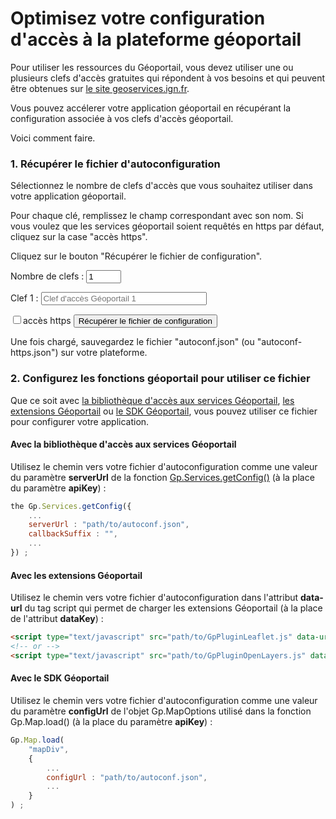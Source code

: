 # Optimisez votre configuration d'accès à la plateforme géoportail

Pour utiliser les ressources du Géoportail, vous devez utiliser une ou plusieurs clefs d'accès gratuites qui répondent à vos besoins et qui peuvent être obtenues sur [le site geoservices.ign.fr](https://geoservices.ign.fr/services-web).

Vous pouvez accélerer votre application géoportail en récupérant la configuration associée à vos clefs d'accès géoportail.

Voici comment faire.


### 1. Récupérer le fichier d'autoconfiguration

Sélectionnez le nombre de clefs d'accès que vous souhaitez utiliser dans votre application géoportail.

Pour chaque clé, remplissez le champ correspondant avec son nom. Si vous voulez que les services géoportail soient requêtés en https par défaut, cliquez sur la case "accès https".

Cliquez sur le bouton "Récupérer le fichier de configuration".

<form>
    <section>
        <label for="keyNumber">Nombre de clefs : </label>
        <input type="number" min="1" max="10" id="keyNumber" value="1">
    </section>
    <section id="keyInputSection">
        <p id="keyInputPara1">
            <label for="keyInput1" class="key-label">Clef 1 : </label>
            <input type="text" class="form-control input-sm key-value" placeholder="Clef d'accès Géoportail 1"
                size="30" id="apiKey1">
        </p>
    </section>
    <section>
        <input type="checkbox" id="https-cb">accès https</input>
        <input type="button" onclick="doIt()" id="key-button" value="Récupérer le fichier de configuration" class="key-button"></input>
        </p>
    </section>
</form>
<script type="text/javascript" src="./../dist/GpServices.js"></script>
<script type="text/javascript">
    document.getElementById("keyNumber").addEventListener('change', createInput);
    document.getElementById("keyNumber").value = 1; //reset the key number input
    function removeInputAndLabel() {
        var keyLabels = document.getElementsByClassName("key-label");
        while (keyLabels.length > 0) {
            keyLabels[0].parentNode.removeChild(keyLabels[0]);
        }
        // remove the keys input
        var keyInputs = document.getElementsByClassName("key-value");
        while (keyInputs.length > 0) {
            keyInputs[0].parentNode.removeChild(keyInputs[0]);
        }
    };
    function createInput(e) {
        removeInputAndLabel();
        var numberOfInput = e.target.value;
        for (var i = 1; i <= numberOfInput; i++) {
            // create key input div
            var keyPara = document.createElement("p");
            keyPara.id = "keyInputPara" + i;
            // create label for key input
            var keyLabel = document.createElement("div");
            keyLabel.className = "key-label";
            keyLabel.innerHTML = "Clef " + i + " : ";
            // create key input 
            var keyInput = document.createElement("input");
            keyInput.type = "text";
            keyInput.className = "form-control input-sm key-value"; // set the CSS class
            keyInput.placeholder = "Clef d'accès Géoportail " + i;
            keyInput.size = "30";
            keyInput.id = "apiKey" + i;
            // add the form elements to the DOM
            keyPara.appendChild(keyLabel);
            keyPara.appendChild(keyInput);
            document.getElementById("keyInputSection").appendChild(keyPara);
        }
    };
    function concatKeys() {
        var keyInputs = document.getElementsByClassName("key-value");
        var concatenedKeys = keyInputs[0].value;
        for (var i = 1; i < keyInputs.length; i++) {
            concatenedKeys = concatenedKeys + "," + keyInputs[i].value;
        }
        return concatenedKeys;
    }
    function doIt() {
        var firstkelem = document.getElementById("apiKey1");
        var concatenedKeys = concatKeys();
        if (!firstkelem.value || firstkelem.value.trim().length == 0) {
            return;
        }
        // disable submit button
        var belem = document.getElementById("key-button");
        belem.setAttribute("disabled", "true");
        // makes pointer wait
        belem.style.cursor = "wait";
        var article = document.getElementsByClassName("content")[0];
        article.style.cursor = "wait";
        // https access
        var httpsCB = document.getElementById("https-cb");
        var protocol = "http";
        var resultFileName = "autoconf.json";
        if (httpsCB.checked) {
            protocol += "s";
            resultFileName = "autoconf-https.json";
        }
        var getconfigUrl = protocol + "://wxs.ign.fr/" + firstkelem.value.trim() + "/autoconf/?keys=" +concatenedKeys.trim();
        Gp.Services.getConfig({
            serverUrl: getconfigUrl,
            onBeforeParse: function (result) {
                var jsonpResult = result;
                if (result.indexOf("callback") < 0) {
                    // result en XML => needs jsonp
                    jsonpResult = 'callback({"http":{"status":200,"error":null},"xml":"' + result.replace(/"/g,'\\"') + '"});';
                }
                var a = document.createElement("a");
                a.setAttribute("href", "data:text/javascript;charset=utf-8," + encodeURIComponent(jsonpResult));
                a.setAttribute("download", resultFileName);
                document.body.appendChild(a);
                a.click();
                // re-enable submit button
                belem.removeAttribute("disabled");
                // re-change cursor
                article.style.cursor = "auto";
                belem.style.cursor = "auto";
            }
        });
    }
</script>


Une fois chargé, sauvegardez le fichier "autoconf.json" (ou "autoconf-https.json") sur votre plateforme.


### 2. Configurez les fonctions géoportail pour utiliser ce fichier

Que ce soit avec [la bibliothèque d'accès aux services Géoportail](https://github.com/ignf/geoportal-access-lib), [les extensions Géoportail](https://github.com/IGNF/geoportal-extensions) ou [le SDK Géoportail](http://ignf.github.io/evolution-apigeoportail/sdk/presentation.html), vous pouvez utiliser ce fichier pour configurer votre application.


#### Avec la bibliothèque d'accès aux services Géoportail

Utilisez le chemin vers votre fichier d'autoconfiguration comme une valeur du paramètre **serverUrl** de la fonction [Gp.Services.getConfig()](http://ignf.github.io/geoportal-access-lib/latest/jsdoc/module-Services.html#~getConfig) (à la place du paramètre **apiKey**) :

``` javascript
the Gp.Services.getConfig({
    ...
    serverUrl : "path/to/autoconf.json",
    callbackSuffix : "",
    ...
}) ;
```


#### Avec les extensions Géoportail

Utilisez le chemin vers votre fichier d'autoconfiguration dans l'attribut **data-url** du tag script qui permet de charger les extensions Géoportail (à la place de l'attribut **dataKey**) :

``` html
<script type="text/javascript" src="path/to/GpPluginLeaflet.js" data-url="path/to/autoconf.json"></script>
<!-- or -->
<script type="text/javascript" src="path/to/GpPluginOpenLayers.js" data-url="path/to/autoconf.json"></script>
```


#### Avec le SDK Géoportail

Utilisez le chemin vers votre fichier d'autoconfiguration comme une valeur du paramètre **configUrl** de l'objet Gp.MapOptions utilisé dans la fonction Gp.Map.load() (à la place du paramètre **apiKey**) :

``` javascript
Gp.Map.load(
    "mapDiv",    
    {
        ...
        configUrl : "path/to/autoconf.json",
        ...
    }
) ;
```
